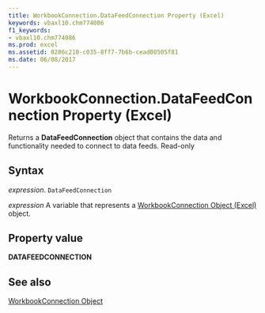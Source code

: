 ```yaml
---
title: WorkbookConnection.DataFeedConnection Property (Excel)
keywords: vbaxl10.chm774086
f1_keywords:
- vbaxl10.chm774086
ms.prod: excel
ms.assetid: 0286c210-c035-8ff7-7b6b-cead08505f81
ms.date: 06/08/2017
---
```



# WorkbookConnection.DataFeedConnection Property (Excel)

Returns a  **DataFeedConnection** object that contains the data and functionality needed to connect to data feeds. Read-only


## Syntax

 _expression_. `DataFeedConnection`

 _expression_ A variable that represents a [WorkbookConnection Object (Excel)](Excel.WorkbookConnection.md) object.


## Property value

 **DATAFEEDCONNECTION**


## See also


[WorkbookConnection Object](Excel.WorkbookConnection.md)

